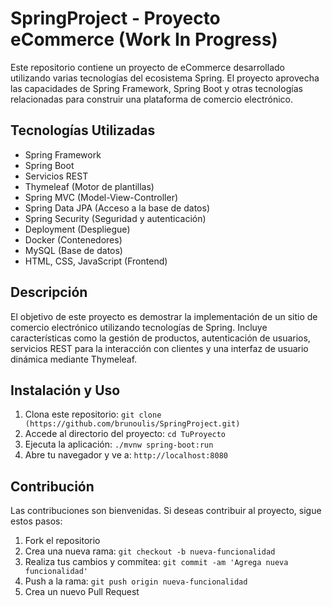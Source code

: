 # SpringProject - Proyecto eCommerce (Work In Progress)

Este repositorio contiene un proyecto de eCommerce desarrollado utilizando varias tecnologías del ecosistema Spring. El proyecto aprovecha las capacidades de Spring Framework, Spring Boot y otras tecnologías relacionadas para construir una plataforma de comercio electrónico.

## Tecnologías Utilizadas

- Spring Framework
- Spring Boot
- Servicios REST
- Thymeleaf (Motor de plantillas)
- Spring MVC (Model-View-Controller)
- Spring Data JPA (Acceso a la base de datos)
- Spring Security (Seguridad y autenticación)
- Deployment (Despliegue)
- Docker (Contenedores)
- MySQL (Base de datos)
- HTML, CSS, JavaScript (Frontend)

## Descripción

El objetivo de este proyecto es demostrar la implementación de un sitio de comercio electrónico utilizando tecnologías de Spring. Incluye características como la gestión de productos, autenticación de usuarios, servicios REST para la interacción con clientes y una interfaz de usuario dinámica mediante Thymeleaf.

## Instalación y Uso

1. Clona este repositorio: `git clone (https://github.com/brunoulis/SpringProject.git)`
2. Accede al directorio del proyecto: `cd TuProyecto`
3. Ejecuta la aplicación: `./mvnw spring-boot:run`
4. Abre tu navegador y ve a: `http://localhost:8080`

## Contribución

Las contribuciones son bienvenidas. Si deseas contribuir al proyecto, sigue estos pasos:

1. Fork el repositorio
2. Crea una nueva rama: `git checkout -b nueva-funcionalidad`
3. Realiza tus cambios y commitea: `git commit -am 'Agrega nueva funcionalidad'`
4. Push a la rama: `git push origin nueva-funcionalidad`
5. Crea un nuevo Pull Request


